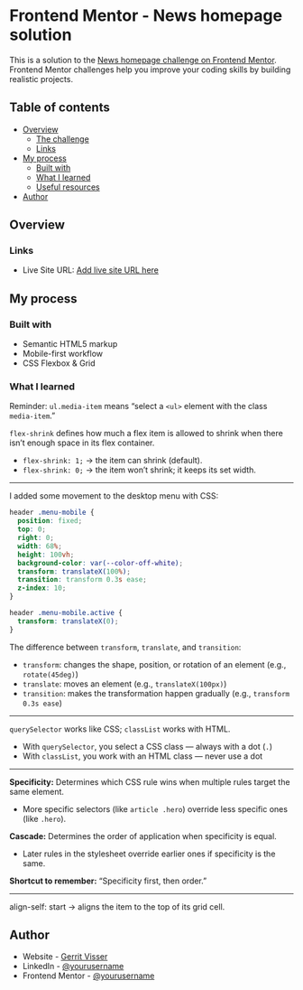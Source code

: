 # Frontend Mentor - News homepage solution

This is a solution to the [News homepage challenge on Frontend Mentor](https://www.frontendmentor.io/challenges/news-homepage-H6SWTa1MFl). Frontend Mentor challenges help you improve your coding skills by building realistic projects.

## Table of contents

- [Overview](#overview)
  - [The challenge](#the-challenge)
  - [Links](#links)
- [My process](#my-process)
  - [Built with](#built-with)
  - [What I learned](#what-i-learned)
  - [Useful resources](#useful-resources)
- [Author](#author)

## Overview

### Links

- Live Site URL: [Add live site URL here](https://www.gerritvisser.nl/frontendmentor/challenges/25-news-homepage)

## My process

### Built with

- Semantic HTML5 markup
- Mobile-first workflow
- CSS Flexbox & Grid

### What I learned

Reminder: `ul.media-item` means “select a `<ul>` element with the class `media-item`.”

`flex-shrink` defines how much a flex item is allowed to shrink when there isn’t enough space in its flex container.

- `flex-shrink: 1;` → the item can shrink (default).
- `flex-shrink: 0;` → the item won’t shrink; it keeps its set width.

---

I added some movement to the desktop menu with CSS:

```css
header .menu-mobile {
  position: fixed;
  top: 0;
  right: 0;
  width: 68%;
  height: 100vh;
  background-color: var(--color-off-white);
  transform: translateX(100%);
  transition: transform 0.3s ease;
  z-index: 10;
}

header .menu-mobile.active {
  transform: translateX(0);
}
```

The difference between `transform`, `translate`, and `transition`:

- `transform`: changes the shape, position, or rotation of an element (e.g., `rotate(45deg)`)
- `translate`: moves an element (e.g., `translateX(100px)`)
- `transition`: makes the transformation happen gradually (e.g., `transform 0.3s ease`)

---

`querySelector` works like CSS; `classList` works with HTML.

- With `querySelector`, you select a CSS class — always with a dot (`.`)
- With `classList`, you work with an HTML class — never use a dot

---

**Specificity:** Determines which CSS rule wins when multiple rules target the same element.

- More specific selectors (like `article .hero`) override less specific ones (like `.hero`).

**Cascade:** Determines the order of application when specificity is equal.

- Later rules in the stylesheet override earlier ones if specificity is the same.

**Shortcut to remember:** “Specificity first, then order.”

---

align-self: start → aligns the item to the top of its grid cell.

## Author

- Website - [Gerrit Visser](https://www.gerritvisser.nl)
- LinkedIn - [@yourusername](https://www.linkedin.com/in/gerritvissernl/)
- Frontend Mentor - [@yourusername](https://www.frontendmentor.io/profile/gerritvisserNL)
